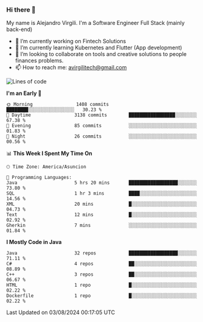 ### Hi there 👋

My name is Alejandro Virgili. I'm a Software Engineer Full Stack (mainly back-end)


- 🔭 I’m currently working on Fintech Solutions
- 🌱 I’m currently learning Kubernetes and Flutter (App development)
- 👯 I’m looking to collaborate on tools and creative solutions to people finances problems.
- 📫 How to reach me: avirgilitech@gmail.com
  
<!--START_SECTION:waka-->
![Lines of code](https://img.shields.io/badge/From%20Hello%20World%20I%27ve%20Written-538.0%20thousand%20lines%20of%20code-blue)

**I'm an Early 🐤** 

```text
🌞 Morning                1408 commits        ████████░░░░░░░░░░░░░░░░░   30.23 % 
🌆 Daytime                3138 commits        █████████████████░░░░░░░░   67.38 % 
🌃 Evening                85 commits          ░░░░░░░░░░░░░░░░░░░░░░░░░   01.83 % 
🌙 Night                  26 commits          ░░░░░░░░░░░░░░░░░░░░░░░░░   00.56 % 
```


📊 **This Week I Spent My Time On** 

```text
🕑︎ Time Zone: America/Asuncion

💬 Programming Languages: 
Java                     5 hrs 20 mins       ██████████████████░░░░░░░   73.80 % 
SQL                      1 hr 3 mins         ████░░░░░░░░░░░░░░░░░░░░░   14.56 % 
XML                      20 mins             █░░░░░░░░░░░░░░░░░░░░░░░░   04.73 % 
Text                     12 mins             █░░░░░░░░░░░░░░░░░░░░░░░░   02.92 % 
Gherkin                  7 mins              ░░░░░░░░░░░░░░░░░░░░░░░░░   01.84 % 
```

**I Mostly Code in Java** 

```text
Java                     32 repos            ██████████████████░░░░░░░   71.11 % 
C#                       4 repos             ██░░░░░░░░░░░░░░░░░░░░░░░   08.89 % 
C++                      3 repos             ██░░░░░░░░░░░░░░░░░░░░░░░   06.67 % 
HTML                     1 repo              █░░░░░░░░░░░░░░░░░░░░░░░░   02.22 % 
Dockerfile               1 repo              █░░░░░░░░░░░░░░░░░░░░░░░░   02.22 % 
```




 Last Updated on 03/08/2024 00:17:05 UTC
<!--END_SECTION:waka-->
